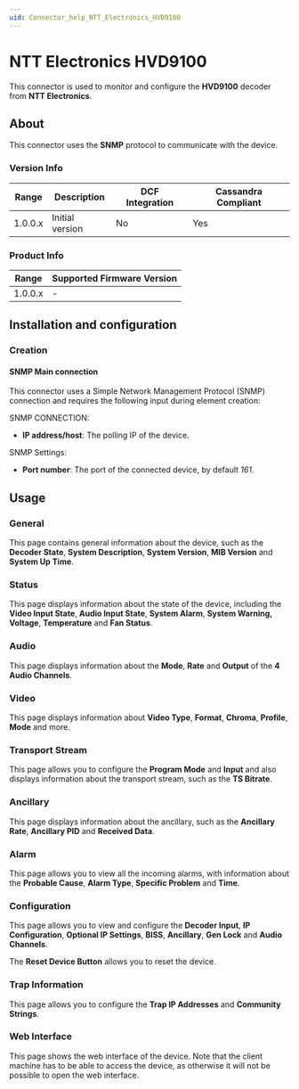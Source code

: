 ```yaml
---
uid: Connector_help_NTT_Electronics_HVD9100
---
```


# NTT Electronics HVD9100

This connector is used to monitor and configure the **HVD9100** decoder from **NTT Electronics**.

## About

This connector uses the **SNMP** protocol to communicate with the device.

### Version Info

| **Range** | **Description** | **DCF Integration** | **Cassandra Compliant** |
|------------------|-----------------|---------------------|-------------------------|
| 1.0.0.x          | Initial version | No                  | Yes                     |

### Product Info

| Range | Supported Firmware Version |
|------------------|-----------------------------|
| 1.0.0.x          | -                           |

## Installation and configuration

### Creation

#### SNMP Main connection

This connector uses a Simple Network Management Protocol (SNMP) connection and requires the following input during element creation:

SNMP CONNECTION:

- **IP address/host**: The polling IP of the device.

SNMP Settings:

- **Port number**: The port of the connected device, by default *161*.

## Usage

### General

This page contains general information about the device, such as the **Decoder State**, **System Description**, **System Version**, **MIB Version** and **System Up Time**.

### Status

This page displays information about the state of the device, including the **Video Input State**, **Audio Input State**, **System Alarm**, **System Warning, Voltage**, **Temperature** and **Fan Status**.

### Audio

This page displays information about the **Mode**, **Rate** and **Output** of the **4 Audio Channels**.

### Video

This page displays information about **Video Type**, **Format**, **Chroma**, **Profile**, **Mode** and more.

### Transport Stream

This page allows you to configure the **Program Mode** and **Input** and also displays information about the transport stream, such as the **TS Bitrate**.

### Ancillary

This page displays information about the ancillary, such as the **Ancillary Rate**, **Ancillary PID** and **Received Data**.

### Alarm

This page allows you to view all the incoming alarms, with information about the **Probable Cause**, **Alarm Type**, **Specific Problem** and **Time**.

### Configuration

This page allows you to view and configure the **Decoder Input**, **IP Configuration**, **Optional IP Settings**, **BISS**, **Ancillary**, **Gen Lock** and **Audio Channels**.

The **Reset Device Button** allows you to reset the device.

### Trap Information

This page allows you to configure the **Trap IP Addresses** and **Community Strings**.

### Web Interface

This page shows the web interface of the device. Note that the client machine has to be able to access the device, as otherwise it will not be possible to open the web interface.
